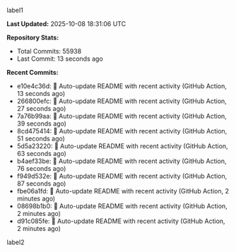 
label1 
<!-- ACTIVITY_START -->
**Last Updated:** 2025-10-08 18:31:06 UTC

**Repository Stats:**
- Total Commits: 55938
- Last Commit: 13 seconds ago

**Recent Commits:**
- e10e4c36d: 🤖 Auto-update README with recent activity (GitHub Action, 13 seconds ago)
- 266800efc: 🤖 Auto-update README with recent activity (GitHub Action, 27 seconds ago)
- 7a76b99aa: 🤖 Auto-update README with recent activity (GitHub Action, 39 seconds ago)
- 8cd475414: 🤖 Auto-update README with recent activity (GitHub Action, 51 seconds ago)
- 5d5a23220: 🤖 Auto-update README with recent activity (GitHub Action, 63 seconds ago)
- b4aef33be: 🤖 Auto-update README with recent activity (GitHub Action, 76 seconds ago)
- f949d532e: 🤖 Auto-update README with recent activity (GitHub Action, 87 seconds ago)
- fbe06a1fd: 🤖 Auto-update README with recent activity (GitHub Action, 2 minutes ago)
- 08698b1b0: 🤖 Auto-update README with recent activity (GitHub Action, 2 minutes ago)
- d91c085fe: 🤖 Auto-update README with recent activity (GitHub Action, 2 minutes ago)
<!-- ACTIVITY_END -->

label2
